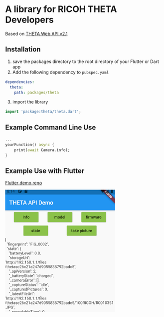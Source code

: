 # A library for RICOH THETA Developers

Based on [THETA Web API v2.1](https://api.ricoh/docs/theta-web-api-v2.1/)

## Installation

1. save the packages directory to the root directory of your Flutter or Dart app
2. Add the following dependency to `pubspec.yaml`

```yaml
dependencies:
  theta:
    path: packages/theta
```

3. import the library

```dart
import 'package:theta/theta.dart';
```

## Example Command Line Use

```dart
...
yourFunction() async {
    print(await Camera.info);
}
```

## Example Use with Flutter

[Flutter demo repo](https://github.com/codetricity/theta_webapi_flutter_minimal)

![screenshot of flutter app](https://raw.githubusercontent.com/codetricity/theta_webapi_flutter_minimal/main/docs/images/android_demo.gif)


